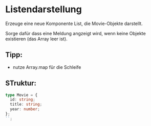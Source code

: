 # Listendarstellung

Erzeuge eine neue Komponente List, die Movie-Objekte darstellt.

Sorge dafür dass eine Meldung angzeigt wird, wenn keine Objekte existieren (das Array leer ist).

## Tipp:

- nutze Array.map für die Schleife

## STruktur:

```ts
type Movie = {
  id: string;
  title: string;
  year: number;
};
``;
```
